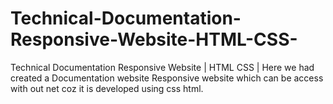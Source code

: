 # Technical-Documentation-Responsive-Website-HTML-CSS-
Technical Documentation Responsive Website | HTML CSS |
Here we had created a Documentation website Responsive website 
which can be access with out net coz it is developed using css html.
